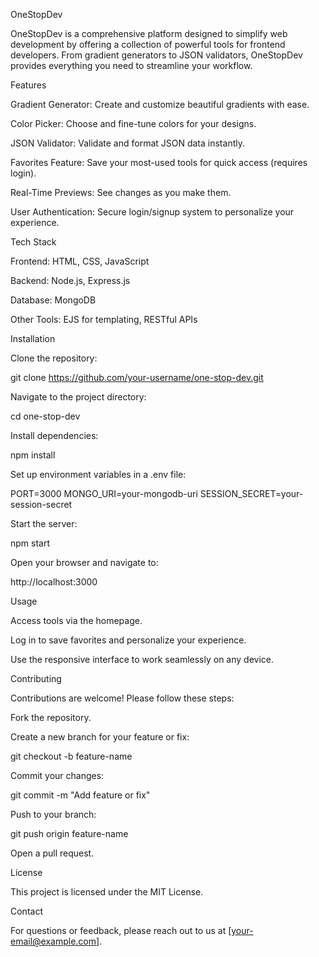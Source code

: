 OneStopDev

OneStopDev is a comprehensive platform designed to simplify web development by offering a collection of powerful tools for frontend developers. From gradient generators to JSON validators, OneStopDev provides everything you need to streamline your workflow.

Features

Gradient Generator: Create and customize beautiful gradients with ease.

Color Picker: Choose and fine-tune colors for your designs.

JSON Validator: Validate and format JSON data instantly.

Favorites Feature: Save your most-used tools for quick access (requires login).

Real-Time Previews: See changes as you make them.

User Authentication: Secure login/signup system to personalize your experience.

Tech Stack

Frontend: HTML, CSS, JavaScript

Backend: Node.js, Express.js

Database: MongoDB

Other Tools: EJS for templating, RESTful APIs

Installation

Clone the repository:

git clone https://github.com/your-username/one-stop-dev.git

Navigate to the project directory:

cd one-stop-dev

Install dependencies:

npm install

Set up environment variables in a .env file:

PORT=3000
MONGO_URI=your-mongodb-uri
SESSION_SECRET=your-session-secret

Start the server:

npm start

Open your browser and navigate to:

http://localhost:3000

Usage

Access tools via the homepage.

Log in to save favorites and personalize your experience.

Use the responsive interface to work seamlessly on any device.

Contributing

Contributions are welcome! Please follow these steps:

Fork the repository.

Create a new branch for your feature or fix:

git checkout -b feature-name

Commit your changes:

git commit -m "Add feature or fix"

Push to your branch:

git push origin feature-name

Open a pull request.

License

This project is licensed under the MIT License.

Contact

For questions or feedback, please reach out to us at [your-email@example.com].

